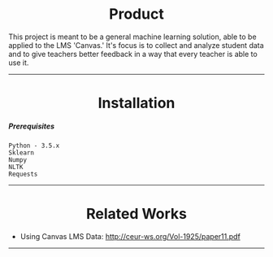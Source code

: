 <h1 align='center'>Product</h1>

This project is meant to be a general machine learning solution, able to be applied to the LMS 'Canvas.' It's focus is to collect and analyze student data and to give teachers better feedback in a way that every teacher is able to use it.

___

<h1 align='center'>Installation</h1>

##### Prerequisites
```
Python - 3.5.x 
Sklearn 
Numpy 
NLTK
Requests
```

___

<h1 align='center'>Related Works</h1>

* Using Canvas LMS Data: http://ceur-ws.org/Vol-1925/paper11.pdf


___



